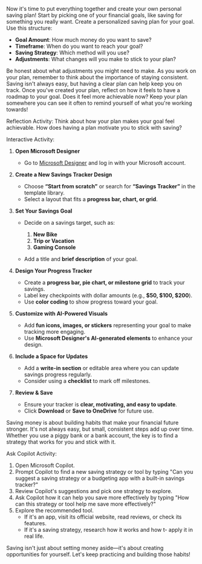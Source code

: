 Now it's time to put everything together and create your own personal saving plan! Start by picking one of your financial goals, like saving for something you really want. Create a personalized saving plan for your goal. Use this structure:

- **Goal Amount**: How much money do you want to save?
- **Timeframe**: When do you want to reach your goal?
- **Saving Strategy**: Which method will you use?
- **Adjustments**: What changes will you make to stick to your plan?

Be honest about what adjustments you might need to make. As you work on your plan, remember to think about the importance of staying consistent. Saving isn't always easy, but having a clear plan can help keep you on track. Once you've created your plan, reflect on how it feels to have a roadmap to your goal. Does it feel more achievable now? Keep your plan somewhere you can see it often to remind yourself of what you're working towards!

Reflection Activity: Think about how your plan makes your goal feel achievable. How does having a plan motivate you to stick with saving?

Interactive Activity: 

1. **Open Microsoft Designer**

     - Go to [Microsoft Designer](https://designer.microsoft.com/) and log in with your Microsoft account.

1. **Create a New Savings Tracker Design**

     - Choose **“Start from scratch”** or search for **“Savings Tracker”** in the template library.
     - Select a layout that fits a **progress bar, chart, or grid**.

1. **Set Your Savings Goal**

   - Decide on a savings target, such as:

     1. **New Bike**
     1. **Trip or Vacation**
     1. **Gaming Console**

   - Add a title and **brief description** of your goal.

1. **Design Your Progress Tracker**

   - Create a **progress bar, pie chart, or milestone grid** to track your savings.
   - Label key checkpoints with dollar amounts (e.g., **$50, $100, $200**).
   - Use **color coding** to show progress toward your goal.

1. **Customize with AI-Powered Visuals**

   - Add **fun icons, images, or stickers** representing your goal to make tracking more engaging.
   - Use **Microsoft Designer's AI-generated elements** to enhance your design.

1. **Include a Space for Updates**

   - Add a **write-in section** or editable area where you can update savings progress regularly.
   - Consider using a **checklist** to mark off milestones.

1.  **Review & Save**

    - Ensure your tracker is **clear, motivating, and easy to update**.
    - Click **Download** or **Save to OneDrive** for future use.

Saving money is about building habits that make your financial future stronger. It's not always easy, but small, consistent steps add up over time. Whether you use a piggy bank or a bank account, the key is to find a strategy that works for you and stick with it.

Ask Copilot Activity:

1. Open Microsoft Copilot.
1. Prompt Copilot to find a new saving strategy or tool by typing "Can you suggest a saving strategy or a budgeting app with a built-in savings tracker?"
1. Review Copilot's suggestions and pick one strategy to explore.
1. Ask Copilot how it can help you save more effectively by typing "How can this strategy or tool help me save more effectively?"
1. Explore the recommended tool.
   - If it's an app, visit its official website, read reviews, or  check its features.
   - If it's a saving strategy, research how it works and how t- apply it in real life.

Saving isn't just about setting money aside—it's about creating opportunities for yourself. Let's keep practicing and building those habits!